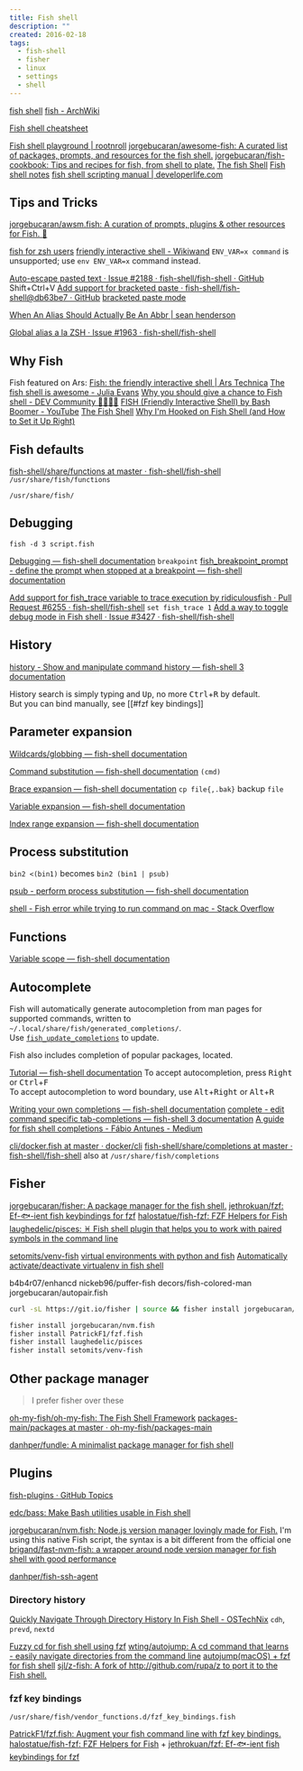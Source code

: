 ```yaml
---
title: Fish shell
description: ""
created: 2016-02-18
tags:
  - fish-shell
  - fisher
  - linux
  - settings
  - shell
---
```


[fish shell](http://fishshell.com/)
[fish - ArchWiki](https://wiki.archlinux.org/title/Fish)

[Fish shell cheatsheet](https://devhints.io/fish-shell)

[Fish shell playground | rootnroll](https://rootnroll.com/d/fish-shell/)
[jorgebucaran/awesome-fish: A curated list of packages, prompts, and resources for the fish shell.](https://github.com/jorgebucaran/awesome-fish)
[jorgebucaran/fish-cookbook: Tips and recipes for fish, from shell to plate.](https://github.com/jorgebucaran/fish-cookbook)
[The fish Shell](https://mvolkmann.github.io/fish-article/)
[Fish shell notes](https://sbr.pm/technical/fish.html)
[fish shell scripting manual | developerlife.com](https://developerlife.com/2019/10/31/fish-scripting-manual/)

## Tips and Tricks

[jorgebucaran/awsm.fish: A curation of prompts, plugins & other resources for Fish. 🐚](https://github.com/jorgebucaran/awsm.fish)

[fish for zsh users](https://ludios.org/fish-for-zsh-users/)
[friendly interactive shell - Wikiwand](https://www.wikiwand.com/en/Friendly_interactive_shell#/Bash/fish_translation_table)
`ENV_VAR=x command` is unsupported; use `env ENV_VAR=x` command instead.

[Auto-escape pasted text · Issue #2188 · fish-shell/fish-shell · GitHub](https://github.com/fish-shell/fish-shell/issues/2188) Shift+Ctrl+V
[Add support for bracketed paste · fish-shell/fish-shell@db63be7 · GitHub](https://github.com/fish-shell/fish-shell/commit/db63be790984c20ba3a399e233d33b51c73cf4a1)
[bracketed paste mode](https://cirw.in/blog/bracketed-paste)

[When An Alias Should Actually Be An Abbr | sean henderson](https://www.sean.sh/log/when-an-alias-should-actually-be-an-abbr/)

[Global alias a la ZSH · Issue #1963 · fish-shell/fish-shell](https://github.com/fish-shell/fish-shell/issues/1963)

## Why Fish

Fish featured on Ars:
[Fish: the friendly interactive shell | Ars Technica](http://arstechnica.com/information-technology/2005/12/linux-20051218/2/)
[The fish shell is awesome - Julia Evans](https://jvns.ca/blog/2017/04/23/the-fish-shell-is-awesome/)
[Why you should give a chance to Fish shell - DEV Community 👩‍💻👨‍💻](https://dev.to/jukben/why-you-should-give-a-chance-to-fish-shell-5a0l)
[FISH (Friendly Interactive Shell) by Bash Boomer - YouTube](https://www.youtube.com/watch?v=C2a7jJTh3kU)
[The Fish Shell](https://flaviocopes.com/fish-shell/)
[Why I'm Hooked on Fish Shell (and How to Set it Up Right)](https://spin.atomicobject.com/2017/05/25/fish-shell-overview/)

## Fish defaults

[fish-shell/share/functions at master · fish-shell/fish-shell](https://github.com/fish-shell/fish-shell/tree/master/share/functions) `/usr/share/fish/functions`

`/usr/share/fish/`

## Debugging

`fish -d 3 script.fish`

[Debugging — fish-shell documentation](https://fishshell.com/docs/current/index.html#debugging) `breakpoint`
[fish_breakpoint_prompt - define the prompt when stopped at a breakpoint — fish-shell documentation](https://fishshell.com/docs/current/cmds/fish_breakpoint_prompt.html?highlight=breakpoint)

[Add support for fish_trace variable to trace execution by ridiculousfish · Pull Request #6255 · fish-shell/fish-shell](https://github.com/fish-shell/fish-shell/pull/6255) `set fish_trace 1`
[Add a way to toggle debug mode in Fish shell · Issue #3427 · fish-shell/fish-shell](https://github.com/fish-shell/fish-shell/issues/3427)

## History

[history - Show and manipulate command history — fish-shell 3 documentation](https://fishshell.com/docs/current/cmds/history.html)

History search is simply typing and <kbd>Up</kbd>, no more <kbd>Ctrl</kbd>+<kbd>R</kbd> by default.  
But you can bind manually, see [[#fzf key bindings]]

## Parameter expansion

[Wildcards/globbing — fish-shell documentation](https://fishshell.com/docs/current/index.html#wildcards)

[Command substitution — fish-shell documentation](https://fishshell.com/docs/current/index.html#command-substitution)
`(cmd)`

[Brace expansion — fish-shell documentation](https://fishshell.com/docs/current/index.html#expand-brace)
`cp file{,.bak}` backup `file`

[Variable expansion — fish-shell documentation](https://fishshell.com/docs/current/index.html#expand-variable)

[Index range expansion — fish-shell documentation](https://fishshell.com/docs/current/index.html#expand-index-range)

## Process substitution

`bin2 <(bin1)` becomes `bin2 (bin1 | psub)`

[psub - perform process substitution — fish-shell documentation](https://fishshell.com/docs/current/cmds/psub.html)

[shell - Fish error while trying to run command on mac - Stack Overflow](https://stackoverflow.com/questions/48855508/fish-error-while-trying-to-run-command-on-mac/48855746)

## Functions

[Variable scope — fish-shell documentation](https://fishshell.com/docs/current/index.html#variable-scope)

## Autocomplete

Fish will automatically generate autocompletion from man pages for supported commands, written to `~/.local/share/fish/generated_completions/`.  
Use [`fish_update_completions`](https://github.com/fish-shell/fish-shell/blob/master/share/functions/fish_update_completions.fish) to update.

Fish also includes completion of popular packages, located.

[Tutorial — fish-shell documentation](https://fishshell.com/docs/current/tutorial.html#autosuggestions)
To accept autocompletion, press <kbd>Right</kbd> or <kbd>Ctrl</kbd>+<kbd>F</kbd>  
To accept autocompletion to word boundary, use <kbd>Alt</kbd>+<kbd>Right</kbd> or <kbd>Alt</kbd>+<kbd>R</kbd>

[Writing your own completions — fish-shell documentation](https://fishshell.com/docs/current/index.html#writing-your-own-completions)
[complete - edit command specific tab-completions — fish-shell 3 documentation](https://fishshell.com/docs/current/cmds/complete.html)
[A guide for fish shell completions - Fábio Antunes - Medium](https://medium.com/@fabioantunes/a-guide-for-fish-shell-completions-485ac04ac63c)

[cli/docker.fish at master · docker/cli](https://github.com/docker/cli/blob/master/contrib/completion/fish/docker.fish)
[fish-shell/share/completions at master · fish-shell/fish-shell](https://github.com/fish-shell/fish-shell/tree/master/share/completions) also at `/usr/share/fish/completions`

## Fisher

[jorgebucaran/fisher: A package manager for the fish shell.](https://github.com/jorgebucaran/fisher)
[jethrokuan/fzf: Ef-🐟-ient fish keybindings for fzf](https://github.com/jethrokuan/fzf)
[halostatue/fish-fzf: FZF Helpers for Fish](https://github.com/halostatue/fish-fzf)
[laughedelic/pisces: ♓️ Fish shell plugin that helps you to work with paired symbols in the command line](https://github.com/laughedelic/pisces)

[setomits/venv-fish](https://github.com/setomits/venv-fish)
[virtual environments with python and fish](https://gist.github.com/mrchrisadams/9309736)
[Automatically activate/deactivate virtualenv in fish shell](https://gist.github.com/tommyip/cf9099fa6053e30247e5d0318de2fb9e)

b4b4r07/enhancd
nickeb96/puffer-fish
decors/fish-colored-man
jorgebucaran/autopair.fish

```sh
curl -sL https://git.io/fisher | source && fisher install jorgebucaran/fisher

fisher install jorgebucaran/nvm.fish
fisher install PatrickF1/fzf.fish
fisher install laughedelic/pisces
fisher install setomits/venv-fish
```

## Other package manager

> I prefer fisher over these

[oh-my-fish/oh-my-fish: The Fish Shell Framework](https://github.com/oh-my-fish/oh-my-fish)
[packages-main/packages at master · oh-my-fish/packages-main](https://github.com/oh-my-fish/packages-main/tree/master/packages)

[danhper/fundle: A minimalist package manager for fish shell](https://github.com/danhper/fundle)

## Plugins

[fish-plugins · GitHub Topics](https://github.com/topics/fish-plugins)

[edc/bass: Make Bash utilities usable in Fish shell](https://github.com/edc/bass)

[jorgebucaran/nvm.fish: Node.js version manager lovingly made for Fish.](https://github.com/jorgebucaran/nvm.fish) I'm using this native Fish script, the syntax is a bit different from the official one
[brigand/fast-nvm-fish: a wrapper around node version manager for fish shell with good performance](https://github.com/brigand/fast-nvm-fish)

[danhper/fish-ssh-agent](https://github.com/danhper/fish-ssh-agent)

### Directory history

[Quickly Navigate Through Directory History In Fish Shell - OSTechNix](https://ostechnix.com/quickly-navigate-through-directory-history-in-fish-shell/) `cdh`, `prevd`, `nextd`

[Fuzzy cd for fish shell using fzf](https://gist.github.com/chrisnorris/fe57c7855fd87a2636999edf1d4d735b)
[wting/autojump: A cd command that learns - easily navigate directories from the command line](https://github.com/wting/autojump)
[autojump(macOS) + fzf for fish shell](https://gist.github.com/l4u/06502cf680b9a3817efddfb0a9a6ede8)
[sjl/z-fish: A fork of http://github.com/rupa/z to port it to the Fish shell.](https://github.com/sjl/z-fish)

### fzf key bindings

`/usr/share/fish/vendor_functions.d/fzf_key_bindings.fish`

[PatrickF1/fzf.fish: Augment your fish command line with fzf key bindings.](https://github.com/PatrickF1/fzf.fish)
[halostatue/fish-fzf: FZF Helpers for Fish](https://github.com/halostatue/fish-fzf) + [jethrokuan/fzf: Ef-🐟-ient fish keybindings for fzf](https://github.com/jethrokuan/fzf)

